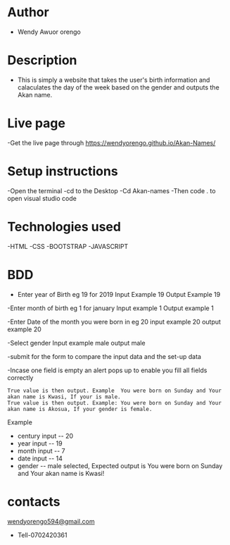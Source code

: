 # Author
- Wendy Awuor orengo
# Description
- This is simply a website that takes the user's birth information and calaculates the day of the week based on the gender and outputs the Akan name.
# Live page
-Get the live page through https://wendyorengo.github.io/Akan-Names/
# Setup instructions
-Open the terminal
-cd to the Desktop
-Cd Akan-names
-Then code . to open visual studio code
# Technologies used
-HTML
-CSS
-BOOTSTRAP
-JAVASCRIPT
# BDD
- Enter year of Birth eg 19 for 2019 Input Example 19 Output Example 19

-Enter month of birth eg 1 for january Input example 1 Output example 1

-Enter Date of the month you were born in eg 20 input example 20 output example 20

-Select gender Input example male output male

-submit for the form to compare the input data and the set-up data

-Incase one field is empty an alert pops up to enable you fill all fields correctly

    True value is then output. Example  You were born on Sunday and Your akan name is Kwasi, If your is male.
    True value is then output. Example: You were born on Sunday and Your akan name is Akosua, If your gender is female.

Example

- century input -- 20
- year input -- 19
- month input -- 7
- date input -- 14
- gender -- male selected, Expected output is You were born on Sunday and Your akan name is Kwasi!

# contacts

wendyorengo594@gmail.com

- Tell-0702420361





